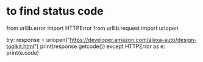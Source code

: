 # to find status code

from urllib.error import HTTPError
from urllib.request import urlopen

try:
    response = urlopen("https://developer.amazon.com/alexa-auto/design-toolkit.html")
    print(response.getcode())
except HTTPError as e:
    print(e.code)
    
